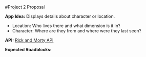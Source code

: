 #Project 2 Proposal

**App Idea:**
Displays details about character or location.
* Location: Who lives there and what dimension is it in?
* Character: Where are they from and where were they last seen?

**API:**
[Rick and Morty API](https://rickandmortyapi.com/)

**Expected Roadblocks:**